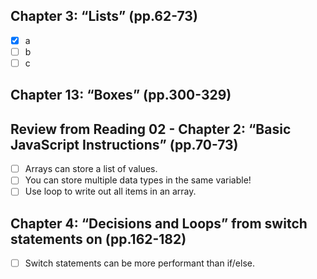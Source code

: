 ## Chapter 3: “Lists” (pp.62-73)

- [x] a
- [ ] b
- [ ] c

## Chapter 13: “Boxes” (pp.300-329)

## Review from Reading 02 - Chapter 2: “Basic JavaScript Instructions” (pp.70-73)

- [ ] Arrays can store a list of values.
- [ ] You can store multiple data types in the same variable!
- [ ] Use loop to write out all items in an array.

## Chapter 4: “Decisions and Loops” from switch statements on (pp.162-182)
- [ ] Switch statements can be more performant than if/else.
